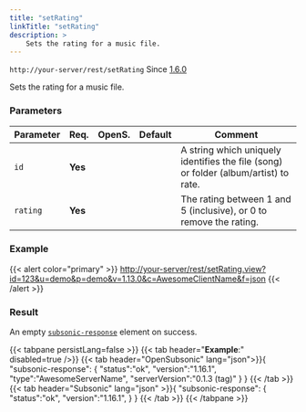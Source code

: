 ```yaml
---
title: "setRating"
linkTitle: "setRating"
description: >
    Sets the rating for a music file.
---
```


`http://your-server/rest/setRating` Since [1.6.0](../../subsonic-versions)

Sets the rating for a music file.

### Parameters

| Parameter | Req. | OpenS. | Default | Comment |
| --- | --- | --- | --- | --- |
| `id` | **Yes** |   |  | A string which uniquely identifies the file (song) or folder (album/artist) to rate. |
| `rating` | **Yes** |  |   | The rating between 1 and 5 (inclusive), or 0 to remove the rating. |

### Example

{{< alert color="primary" >}} <http://your-server/rest/setRating.view?id=123&u=demo&p=demo&v=1.13.0&c=AwesomeClientName&f=json> {{< /alert >}}

### Result

An empty [`subsonic-response`](../../responses/subsonic-response) element on success.

{{< tabpane persistLang=false >}}
{{< tab header="**Example**:" disabled=true />}}
{{< tab header="OpenSubsonic" lang="json">}}{
  "subsonic-response": {
    "status":"ok",
    "version":"1.16.1",
    "type":"AwesomeServerName",
    "serverVersion":"0.1.3 (tag)"
  }
}
{{< /tab >}}
{{< tab header="Subsonic" lang="json" >}}{
  "subsonic-response": {
    "status":"ok",
    "version":"1.16.1",
  }
}
{{< /tab >}}
{{< /tabpane >}}
